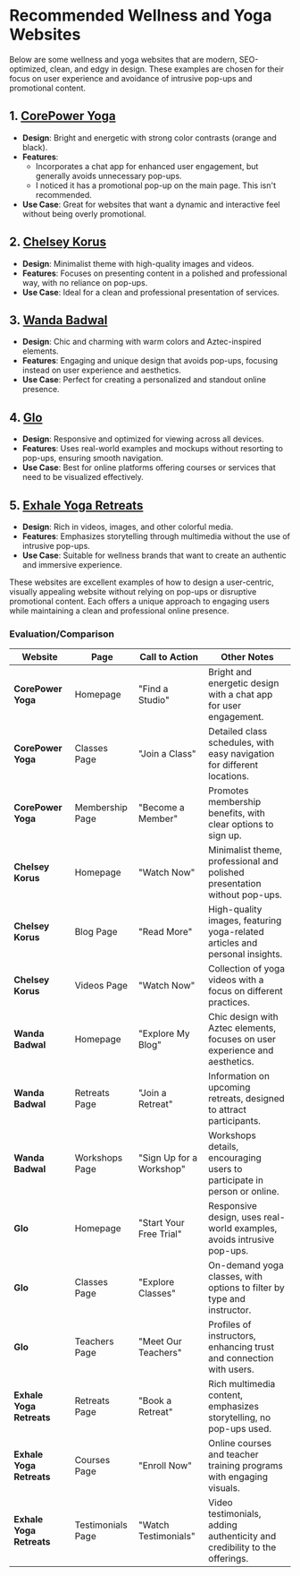 # Recommended Wellness and Yoga Websites

Below are some wellness and yoga websites that are modern, SEO-optimized, clean, and edgy in design. These examples are chosen for their focus on user experience and avoidance of intrusive pop-ups and promotional content.

## 1. [CorePower Yoga](https://www.corepoweryoga.com/)
- **Design**: Bright and energetic with strong color contrasts (orange and black).
- **Features**:
   - Incorporates a chat app for enhanced user engagement, but generally avoids unnecessary pop-ups.
   - I noticed it has a promotional pop-up on the main page. This isn't recommended.  
- **Use Case**: Great for websites that want a dynamic and interactive feel without being overly promotional.

## 2. [Chelsey Korus](https://www.chelseykorus.com)
- **Design**: Minimalist theme with high-quality images and videos.
- **Features**: Focuses on presenting content in a polished and professional way, with no reliance on pop-ups.
- **Use Case**: Ideal for a clean and professional presentation of services.

## 3. [Wanda Badwal](https://www.wandabadwal.com)
- **Design**: Chic and charming with warm colors and Aztec-inspired elements.
- **Features**: Engaging and unique design that avoids pop-ups, focusing instead on user experience and aesthetics.
- **Use Case**: Perfect for creating a personalized and standout online presence.

## 4. [Glo](https://www.glo.com)
- **Design**: Responsive and optimized for viewing across all devices.
- **Features**: Uses real-world examples and mockups without resorting to pop-ups, ensuring smooth navigation.
- **Use Case**: Best for online platforms offering courses or services that need to be visualized effectively.

## 5. [Exhale Yoga Retreats](https://www.exhaleyogaretreats.com)
- **Design**: Rich in videos, images, and other colorful media.
- **Features**: Emphasizes storytelling through multimedia without the use of intrusive pop-ups.
- **Use Case**: Suitable for wellness brands that want to create an authentic and immersive experience.

These websites are excellent examples of how to design a user-centric, visually appealing website without relying on pop-ups or disruptive promotional content. Each offers a unique approach to engaging users while maintaining a clean and professional online presence.


### Evaluation/Comparison
| Website                   | Page                      | Call to Action                   | Other Notes                                                                 |
|---------------------------|---------------------------|----------------------------------|------------------------------------------------------------------------------|
| **CorePower Yoga**        | Homepage                  | "Find a Studio"                  | Bright and energetic design with a chat app for user engagement.             |
| **CorePower Yoga**        | Classes Page              | "Join a Class"                   | Detailed class schedules, with easy navigation for different locations.      |
| **CorePower Yoga**        | Membership Page           | "Become a Member"                | Promotes membership benefits, with clear options to sign up.                 |
| **Chelsey Korus**         | Homepage                  | "Watch Now"                      | Minimalist theme, professional and polished presentation without pop-ups.    |
| **Chelsey Korus**         | Blog Page                 | "Read More"                      | High-quality images, featuring yoga-related articles and personal insights.  |
| **Chelsey Korus**         | Videos Page               | "Watch Now"                      | Collection of yoga videos with a focus on different practices.               |
| **Wanda Badwal**          | Homepage                  | "Explore My Blog"                | Chic design with Aztec elements, focuses on user experience and aesthetics.  |
| **Wanda Badwal**          | Retreats Page             | "Join a Retreat"                 | Information on upcoming retreats, designed to attract participants.          |
| **Wanda Badwal**          | Workshops Page            | "Sign Up for a Workshop"         | Workshops details, encouraging users to participate in person or online.     |
| **Glo**                   | Homepage                  | "Start Your Free Trial"          | Responsive design, uses real-world examples, avoids intrusive pop-ups.       |
| **Glo**                   | Classes Page              | "Explore Classes"                | On-demand yoga classes, with options to filter by type and instructor.       |
| **Glo**                   | Teachers Page             | "Meet Our Teachers"              | Profiles of instructors, enhancing trust and connection with users.          |
| **Exhale Yoga Retreats**  | Retreats Page             | "Book a Retreat"                 | Rich multimedia content, emphasizes storytelling, no pop-ups used.          |
| **Exhale Yoga Retreats**  | Courses Page              | "Enroll Now"                     | Online courses and teacher training programs with engaging visuals.          |
| **Exhale Yoga Retreats**  | Testimonials Page         | "Watch Testimonials"             | Video testimonials, adding authenticity and credibility to the offerings.    |

